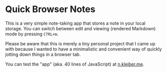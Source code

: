 # Quick Browser Notes

This is a very simple note-taking app that stores a note in your local storage. You can switch between edit and viewing (rendered Markdown) mode by pressing `CTRL+m`.

Please be aware that this is merely a tiny personal project that I came up with because I wanted to have a minimalistic and convenient way of quickly jotting down things in a browser tab.

You can test the "app" (aka. 40 lines of JavaScript) at [n.kleiber.me](https://n.kleiber.me).

